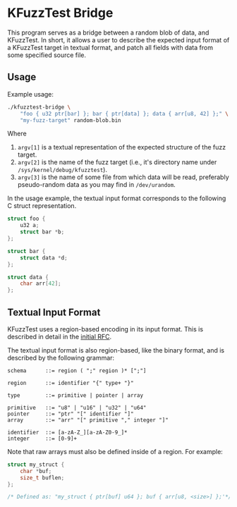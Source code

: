 # KFuzzTest Bridge

This program serves as a bridge between a random blob of data, and KFuzzTest. In
short, it allows a user to describe the expected input format of a KFuzzTest
target in textual format, and patch all fields with data from some specified
source file.

## Usage

Example usage:

```sh
./kfuzztest-bridge \
    "foo { u32 ptr[bar] }; bar { ptr[data] }; data { arr[u8, 42] };" \
    "my-fuzz-target" random-blob.bin
```

Where

1. `argv[1]` is a textual representation of the expected structure of the fuzz
   target.   
2. `argv[2]` is the name of the fuzz target (i.e., it's directory name under
   `/sys/kernel/debug/kfuzztest`).
3. `argv[3]` is the name of some file from which data will be read, preferably
   pseudo-random data as you may find in `/dev/urandom`.

In the usage example, the textual input format corresponds to the following
C struct representation.

```c
struct foo {
    u32 a;
    struct bar *b;
};

struct bar {
    struct data *d;
};

struct data {
    char arr[42];
};
```

## Textual Input Format

KFuzzTest uses a region-based encoding in its input format. This is described
in detail in the [initial RFC](https://lore.kernel.org/all/20250813133812.926145-1-ethan.w.s.graham@gmail.com/).

The textual input format is also region-based, like the binary format, and is
described by the following grammar:

```
schema      ::= region ( ";" region )* [";"]

region      ::= identifier "{" type+ "}"

type        ::= primitive | pointer | array

primitive   ::= "u8" | "u16" | "u32" | "u64"
pointer     ::= "ptr" "[" identifier "]"
array       ::= "arr" "[" primitive "," integer "]"

identifier  ::= [a-zA-Z_][a-zA-Z0-9_]*
integer     ::= [0-9]+
```

Note that raw arrays must also be defined inside of a region. For example:

```c
struct my_struct {
    char *buf;
    size_t buflen;
};

/* Defined as: "my_struct { ptr[buf] u64 }; buf { arr[u8, <size>] };'*/
```

